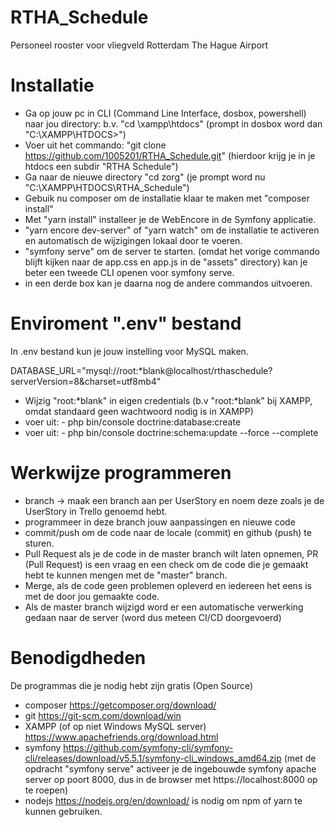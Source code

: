 # RTHA_Schedule
Personeel rooster voor vliegveld Rotterdam The Hague Airport

# Installatie
- Ga op jouw pc in CLI (Command Line Interface, dosbox, powershell) naar jou directory: b.v. "cd \xampp\htdocs" (prompt in dosbox word dan "C:\XAMPP\HTDOCS>")
- Voer uit het commando: "git clone https://github.com/1005201/RTHA_Schedule.git" (hierdoor krijg je in je htdocs een subdir "RTHA Schedule")
- Ga naar de nieuwe directory "cd zorg" (je prompt word nu "C:\XAMPP\HTDOCS\RTHA_Schedule")
- Gebuik nu composer om de installatie klaar te maken met "composer install"
- Met "yarn install" installeer je de WebEncore in de Symfony applicatie.
- "yarn encore dev-server" of "yarn watch" om de installatie te activeren en automatisch de wijzigingen lokaal door te voeren.
- "symfony serve" om de server te starten. (omdat het vorige commando blijft kijken naar de app.css en app.js in de "assets" directory) kan je beter een tweede CLI openen voor symfony serve.
- in een derde box kan je daarna nog de andere commandos uitvoeren.

# Enviroment ".env" bestand
In .env bestand kun je jouw instelling voor MySQL maken.

DATABASE_URL="mysql://root:*blank@localhost/rthaschedule?serverVersion=8&charset=utf8mb4"

- Wijzig "root:*blank" in eigen credentials (b.v "root:*blank" bij XAMPP, omdat standaard geen wachtwoord nodig is in XAMPP)
- voer uit: - php bin/console doctrine:database:create
- voer uit: - php bin/console doctrine:schema:update --force --complete

# Werkwijze programmeren
- branch -> maak een branch aan per UserStory en noem deze zoals je de UserStory in Trello genoemd hebt.
- programmeer in deze branch jouw aanpassingen en nieuwe code
- commit/push om de code naar de locale (commit) en github (push) te sturen.
- Pull Request als je de code in de master branch wilt laten opnemen, PR (Pull Request) is een vraag en een check om de code die je gemaakt hebt te kunnen mengen met de "master" branch.
- Merge, als de code geen problemen opleverd en iedereen het eens is met de door jou gemaakte code.
- Als de master branch wijzigd word er een automatische verwerking gedaan naar de server (word dus meteen CI/CD doorgevoerd)

# Benodigdheden
De programmas die je nodig hebt zijn gratis (Open Source)

- composer https://getcomposer.org/download/
- git https://git-scm.com/download/win
- XAMPP (of op niet Windows MySQL server) https://www.apachefriends.org/download.html
- symfony https://github.com/symfony-cli/symfony-cli/releases/download/v5.5.1/symfony-cli_windows_amd64.zip (met de opdracht "symfony serve" activeer je de ingebouwde symfony apache server op poort 8000, dus in de browser met https://localhost:8000 op te roepen)
- nodejs https://nodejs.org/en/download/ is nodig om npm of yarn te kunnen gebruiken.
